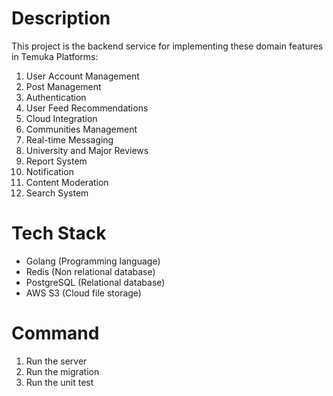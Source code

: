 # Description
This project is the backend service for implementing these domain features in Temuka Platforms:
1. User Account Management
2. Post Management
3. Authentication
4. User Feed Recommendations
5. Cloud Integration
6. Communities Management
7. Real-time Messaging
8. University and Major Reviews
9. Report System
10. Notification
11. Content Moderation
12. Search System

# Tech Stack
- Golang (Programming language)
- Redis (Non relational database)
- PostgreSQL (Relational database)
- AWS S3 (Cloud file storage)

# Command
1. Run the server
2. Run the migration
3. Run the unit test
